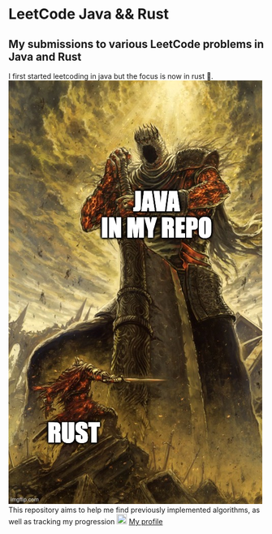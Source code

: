 # LeetCode Java && Rust
## My submissions to various LeetCode problems in Java and Rust

I first started leetcoding in java but the focus is now in rust 🦀. \
![leetcode](./leetcode.jpeg)
This repository aims to help me find previously implemented algorithms, as well as tracking my progression
 <img src="https://zupimages.net/up/21/08/l0ho.png" width="20" height="20">  [My profile](https://leetcode.com/dirdr/)
